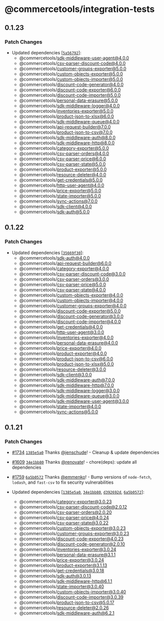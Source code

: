 # @commercetools/integration-tests

## 0.1.23

### Patch Changes

- Updated dependencies [[`5a56792`](https://github.com/commercetools/nodejs/commit/5a5679256a4a7e4b90bc47b945b12acb4f70b411)]:
  - @commercetools/sdk-middleware-user-agent@4.0.0
  - @commercetools/csv-parser-discount-code@4.0.0
  - @commercetools/customer-groups-exporter@5.0.0
  - @commercetools/custom-objects-exporter@5.0.0
  - @commercetools/custom-objects-importer@5.0.0
  - @commercetools/discount-code-generator@4.0.0
  - @commercetools/discount-code-exporter@6.0.0
  - @commercetools/discount-code-importer@5.0.0
  - @commercetools/personal-data-erasure@5.0.0
  - @commercetools/sdk-middleware-logger@4.0.0
  - @commercetools/inventories-exporter@5.0.0
  - @commercetools/product-json-to-xlsx@6.0.0
  - @commercetools/sdk-middleware-queue@4.0.0
  - @commercetools/api-request-builder@7.0.0
  - @commercetools/product-json-to-csv@7.0.0
  - @commercetools/sdk-middleware-auth@8.0.0
  - @commercetools/sdk-middleware-http@8.0.0
  - @commercetools/category-exporter@5.0.0
  - @commercetools/csv-parser-orders@4.0.0
  - @commercetools/csv-parser-price@6.0.0
  - @commercetools/csv-parser-state@5.0.0
  - @commercetools/product-exporter@5.0.0
  - @commercetools/resource-deleter@4.0.0
  - @commercetools/get-credentials@5.0.0
  - @commercetools/http-user-agent@4.0.0
  - @commercetools/price-exporter@5.0.0
  - @commercetools/state-importer@5.0.0
  - @commercetools/sync-actions@7.0.0
  - @commercetools/sdk-client@4.0.0
  - @commercetools/sdk-auth@5.0.0

## 0.1.22

### Patch Changes

- Updated dependencies [[`35669f30`](https://github.com/commercetools/nodejs/commit/35669f30dbc4b24d59ec3df3f38417b1f2a77837)]:
  - @commercetools/sdk-auth@4.0.0
  - @commercetools/api-request-builder@6.0.0
  - @commercetools/category-exporter@4.0.0
  - @commercetools/csv-parser-discount-code@3.0.0
  - @commercetools/csv-parser-orders@3.0.0
  - @commercetools/csv-parser-price@5.0.0
  - @commercetools/csv-parser-state@4.0.0
  - @commercetools/custom-objects-exporter@4.0.0
  - @commercetools/custom-objects-importer@4.0.0
  - @commercetools/customer-groups-exporter@4.0.0
  - @commercetools/discount-code-exporter@5.0.0
  - @commercetools/discount-code-generator@3.0.0
  - @commercetools/discount-code-importer@4.0.0
  - @commercetools/get-credentials@4.0.0
  - @commercetools/http-user-agent@3.0.0
  - @commercetools/inventories-exporter@4.0.0
  - @commercetools/personal-data-erasure@4.0.0
  - @commercetools/price-exporter@4.0.0
  - @commercetools/product-exporter@4.0.0
  - @commercetools/product-json-to-csv@6.0.0
  - @commercetools/product-json-to-xlsx@5.0.0
  - @commercetools/resource-deleter@3.0.0
  - @commercetools/sdk-client@3.0.0
  - @commercetools/sdk-middleware-auth@7.0.0
  - @commercetools/sdk-middleware-http@7.0.0
  - @commercetools/sdk-middleware-logger@3.0.0
  - @commercetools/sdk-middleware-queue@3.0.0
  - @commercetools/sdk-middleware-user-agent@3.0.0
  - @commercetools/state-importer@4.0.0
  - @commercetools/sync-actions@5.0.0

## 0.1.21

### Patch Changes

- [#1734](https://github.com/commercetools/nodejs/pull/1734) [`1385e5a0`](https://github.com/commercetools/nodejs/commit/1385e5a0b649e088d67f2647b05a06dc02aca76b) Thanks [@jenschude](https://github.com/jenschude)! - Cleanup & update dependencies

* [#1609](https://github.com/commercetools/nodejs/pull/1609) [`34e1bb80`](https://github.com/commercetools/nodejs/commit/34e1bb8010225fcc5ea7459bdd93f330eb7dd37d) Thanks [@renovate](https://github.com/apps/renovate)! - chore(deps): update all dependencies

- [#1759](https://github.com/commercetools/nodejs/pull/1759) [`6a5b0572`](https://github.com/commercetools/nodejs/commit/6a5b05728f6fcb7e74e752962553870b9a89c1fe) Thanks [@emmenko](https://github.com/emmenko)! - Bump versions of `node-fetch`, `lodash`, and `fast-csv` to fix security vulnerabilities

- Updated dependencies [[`1385e5a0`](https://github.com/commercetools/nodejs/commit/1385e5a0b649e088d67f2647b05a06dc02aca76b), [`34e1bb80`](https://github.com/commercetools/nodejs/commit/34e1bb8010225fcc5ea7459bdd93f330eb7dd37d), [`d392692d`](https://github.com/commercetools/nodejs/commit/d392692d714b87ec04a1a4e2dac59946c713d213), [`6a5b0572`](https://github.com/commercetools/nodejs/commit/6a5b05728f6fcb7e74e752962553870b9a89c1fe)]:
  - @commercetools/category-exporter@3.0.23
  - @commercetools/csv-parser-discount-code@2.0.12
  - @commercetools/csv-parser-orders@2.0.20
  - @commercetools/csv-parser-price@4.0.24
  - @commercetools/csv-parser-state@3.0.22
  - @commercetools/custom-objects-exporter@3.0.23
  - @commercetools/customer-groups-exporter@3.0.23
  - @commercetools/discount-code-exporter@4.0.23
  - @commercetools/discount-code-generator@2.0.10
  - @commercetools/inventories-exporter@3.0.24
  - @commercetools/personal-data-erasure@3.1.1
  - @commercetools/price-exporter@3.0.24
  - @commercetools/product-exporter@3.1.13
  - @commercetools/get-credentials@3.0.18
  - @commercetools/sdk-auth@3.0.13
  - @commercetools/sdk-middleware-http@6.1.1
  - @commercetools/state-importer@3.0.40
  - @commercetools/custom-objects-importer@3.0.40
  - @commercetools/discount-code-importer@3.0.39
  - @commercetools/product-json-to-csv@5.0.17
  - @commercetools/resource-deleter@2.0.26
  - @commercetools/sdk-middleware-auth@6.2.1
